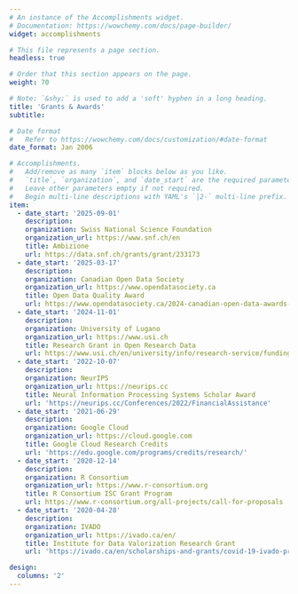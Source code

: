 ```yaml
---
# An instance of the Accomplishments widget.
# Documentation: https://wowchemy.com/docs/page-builder/
widget: accomplishments

# This file represents a page section.
headless: true

# Order that this section appears on the page.
weight: 70

# Note: `&shy;` is used to add a 'soft' hyphen in a long heading.
title: 'Grants & Awards'
subtitle:

# Date format
#   Refer to https://wowchemy.com/docs/customization/#date-format
date_format: Jan 2006

# Accomplishments.
#   Add/remove as many `item` blocks below as you like.
#   `title`, `organization`, and `date_start` are the required parameters.
#   Leave other parameters empty if not required.
#   Begin multi-line descriptions with YAML's `|2-` multi-line prefix.
item:
  - date_start: '2025-09-01'
    description: 
    organization: Swiss National Science Foundation
    organization_url: https://www.snf.ch/en
    title: Ambizione
    url: https://data.snf.ch/grants/grant/233173
  - date_start: '2025-03-17'
    description: 
    organization: Canadian Open Data Society
    organization_url: https://www.opendatasociety.ca
    title: Open Data Quality Award
    url: https://www.opendatasociety.ca/2024-canadian-open-data-awards-winners/
  - date_start: '2024-11-01'
    description: 
    organization: University of Lugano
    organization_url: https://www.usi.ch
    title: Research Grant in Open Research Data
    url: https://www.usi.ch/en/university/info/research-service/funding-opportunities/call-projects-open-science-open-research-data
  - date_start: '2022-10-07'
    description: 
    organization: NeurIPS
    organization_url: https://neurips.cc
    title: Neural Information Processing Systems Scholar Award
    url: 'https://neurips.cc/Conferences/2022/FinancialAssistance'
  - date_start: '2021-06-29'
    description: 
    organization: Google Cloud
    organization_url: https://cloud.google.com
    title: Google Cloud Research Credits
    url: 'https://edu.google.com/programs/credits/research/'
  - date_start: '2020-12-14'
    description: 
    organization: R Consortium
    organization_url: https://www.r-consortium.org
    title: R Consortium ISC Grant Program
    url: https://www.r-consortium.org/all-projects/call-for-proposals
  - date_start: '2020-04-28'
    description: 
    organization: IVADO
    organization_url: https://ivado.ca/en/
    title: Institute for Data Valorization Research Grant
    url: 'https://ivado.ca/en/scholarships-and-grants/covid-19-ivado-projects-and-initiatives/'

design:
  columns: '2'
---
```

